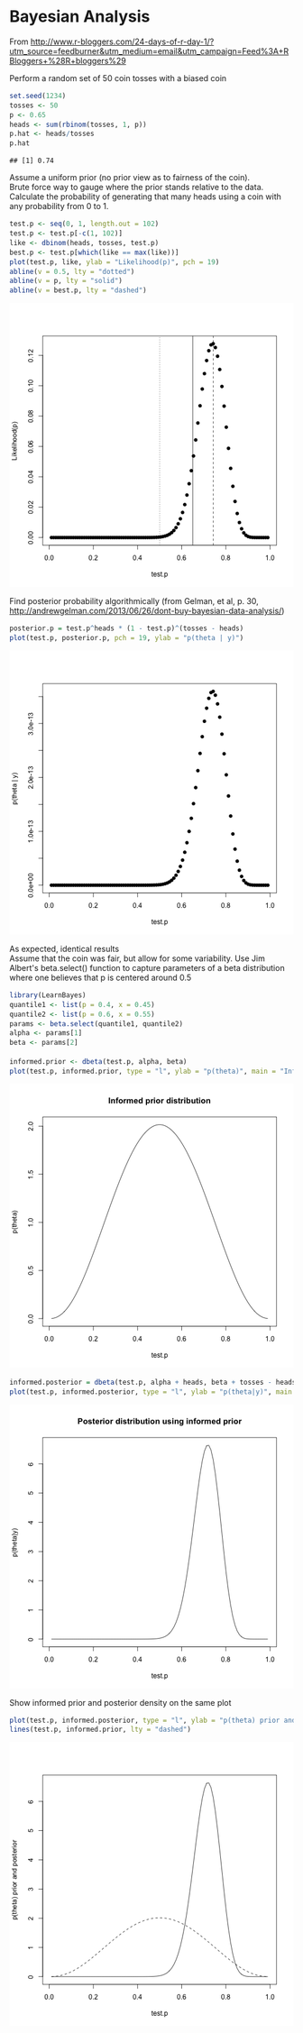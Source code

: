 Bayesian Analysis
========================================================

From http://www.r-bloggers.com/24-days-of-r-day-1/?utm_source=feedburner&utm_medium=email&utm_campaign=Feed%3A+RBloggers+%28R+bloggers%29

Perform a random set of 50 coin tosses with a biased coin

```r
set.seed(1234)
tosses <- 50
p <- 0.65
heads <- sum(rbinom(tosses, 1, p))
p.hat <- heads/tosses
p.hat
```

```
## [1] 0.74
```


Assume a uniform prior (no prior view as to fairness of the coin).  
Brute force way to gauge where the prior stands relative to the data. Calculate the probability of generating that many heads using a coin with any probability from 0 to 1.

```r
test.p <- seq(0, 1, length.out = 102)
test.p <- test.p[-c(1, 102)]
like <- dbinom(heads, tosses, test.p)
best.p <- test.p[which(like == max(like))]
plot(test.p, like, ylab = "Likelihood(p)", pch = 19)
abline(v = 0.5, lty = "dotted")
abline(v = p, lty = "solid")
abline(v = best.p, lty = "dashed")
```

![plot of chunk brute-force](figure/brute-force.png) 


Find posterior probability algorithmically (from Gelman, et al, p. 30, http://andrewgelman.com/2013/06/26/dont-buy-bayesian-data-analysis/)

```r
posterior.p = test.p^heads * (1 - test.p)^(tosses - heads)
plot(test.p, posterior.p, pch = 19, ylab = "p(theta | y)")
```

![plot of chunk find-posterior](figure/find-posterior.png) 


As expected, identical results  
Assume that the coin was fair, but allow for some variability. Use Jim Albert's beta.select() function to capture parameters of a beta distribution where one believes that p is centered around 0.5

```r
library(LearnBayes)
quantile1 <- list(p = 0.4, x = 0.45)
quantile2 <- list(p = 0.6, x = 0.55)
params <- beta.select(quantile1, quantile2)
alpha <- params[1]
beta <- params[2]

informed.prior <- dbeta(test.p, alpha, beta)
plot(test.p, informed.prior, type = "l", ylab = "p(theta)", main = "Informed prior distribution")
```

![plot of chunk beta-select](figure/beta-select.png) 



```r
informed.posterior = dbeta(test.p, alpha + heads, beta + tosses - heads)
plot(test.p, informed.posterior, type = "l", ylab = "p(theta|y)", main = "Posterior distribution using informed prior")
```

![plot of chunk beta-select-posterior](figure/beta-select-posterior.png) 


Show informed prior and posterior density on the same plot

```r
plot(test.p, informed.posterior, type = "l", ylab = "p(theta) prior and posterior")
lines(test.p, informed.prior, lty = "dashed")
```

![plot of chunk informed-prior-and-posterior](figure/informed-prior-and-posterior.png) 


